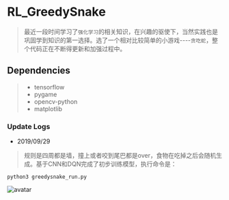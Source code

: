 # RL_GreedySnake
> 最近一段时间学习了`强化学习`的相关知识，在兴趣的驱使下，当然实践也是巩固学到知识的第一选择。选了一个相对比较简单的小游戏----`贪吃蛇`，整个代码正在不断得更新和加强过程中。

## Dependencies
> - tensorflow
> - pygame
> - opencv-python
> - matplotlib

### Update Logs
- 2019/09/29
> 规则是四周都是墙，撞上或者咬到尾巴都是over，食物在吃掉之后会随机生成。基于CNN和DQN完成了初步训练模型，执行命令是：                
```shell
python3 greedysnake_run.py
```

![avatar](./example.gif)
